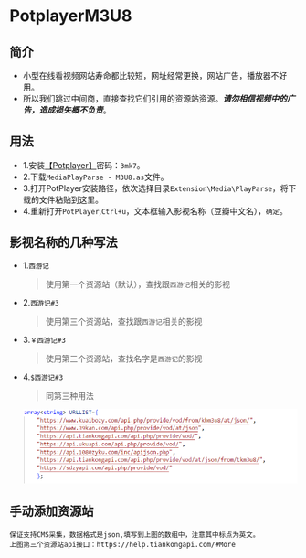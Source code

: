 # PotplayerM3U8

## 简介

- 小型在线看视频网站寿命都比较短，网址经常更换，网站广告，播放器不好用。  
- 所以我们跳过中间商，直接查找它们引用的资源站资源。***请勿相信视频中的广告，造成损失概不负责***。

## 用法

- 1.安装[【Potplayer】](https://bleu.lanzouj.com/iFZgu07w69vg)密码：`3mk7`。
- 2.下载`MediaPlayParse - M3U8.as`文件。
- 3.打开PotPlayer安装路径，依次选择目录`Extension\Media\PlayParse`，将下载的文件粘贴到这里。
- 4.重新打开`PotPlayer`,`Ctrl+u`，文本框输入影视名称（豆瓣中文名），`确定`。

## 影视名称的几种写法

- 1.`西游记`
  > 使用第一个资源站（默认），查找跟`西游记`相关的影视

- 2.`西游记#3`
  > 使用第三个资源站，查找跟`西游记`相关的影视

- 3.`￥西游记#3`
  > 使用第三个资源站，查找名字是`西游记`的影视

- 4.`$西游记#3`
  > 同第三种用法

  ![资源站图片](https://github.com/Bleu404/PotplayerM3U8/blob/main/resource.png)
  
## 手动添加资源站
    保证支持CMS采集，数据格式是json,填写到上图的数组中，注意其中标点为英文。
    上图第三个资源站api接口：https://help.tiankongapi.com/#More
